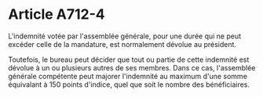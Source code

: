 # Article A712-4

<p>L'indemnité votée par l'assemblée générale, pour une durée qui ne peut excéder celle de la mandature, est normalement dévolue au président.</p><p>Toutefois, le bureau peut décider que tout ou partie de cette indemnité est dévolue à un ou plusieurs autres de ses membres. Dans ce cas, l'assemblée générale compétente peut majorer l'indemnité au maximum d'une somme équivalant à 150 points d'indice, quel que soit le nombre des bénéficiaires.</p>